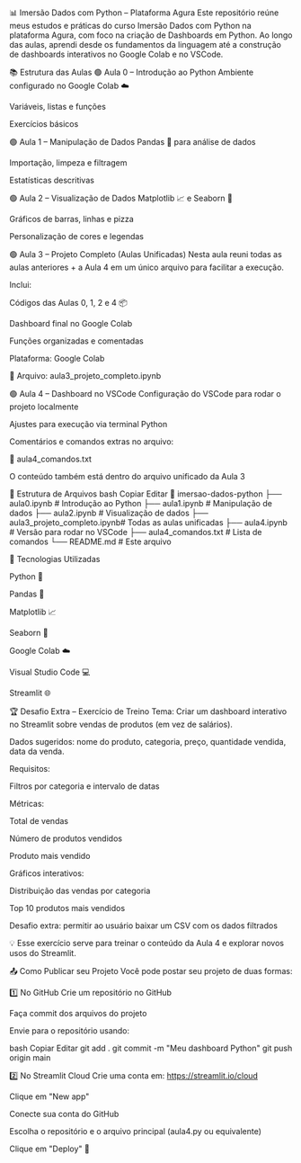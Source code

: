 📊 Imersão Dados com Python – Plataforma Agura
Este repositório reúne meus estudos e práticas do curso Imersão Dados com Python na plataforma Agura, com foco na criação de Dashboards em Python.
Ao longo das aulas, aprendi desde os fundamentos da linguagem até a construção de dashboards interativos no Google Colab e no VSCode.

📚 Estrutura das Aulas
🟢 Aula 0 – Introdução ao Python
Ambiente configurado no Google Colab ☁️

Variáveis, listas e funções

Exercícios básicos

🟢 Aula 1 – Manipulação de Dados
Pandas 🐼 para análise de dados

Importação, limpeza e filtragem

Estatísticas descritivas

🟢 Aula 2 – Visualização de Dados
Matplotlib 📈 e Seaborn 🎨

Gráficos de barras, linhas e pizza

Personalização de cores e legendas

🟢 Aula 3 – Projeto Completo (Aulas Unificadas)
Nesta aula reuni todas as aulas anteriores + a Aula 4 em um único arquivo para facilitar a execução.

Inclui:

Códigos das Aulas 0, 1, 2 e 4 📦

Dashboard final no Google Colab

Funções organizadas e comentadas

Plataforma: Google Colab

📂 Arquivo: aula3_projeto_completo.ipynb


🟢 Aula 4 – Dashboard no VSCode
Configuração do VSCode para rodar o projeto localmente

Ajustes para execução via terminal Python

Comentários e comandos extras no arquivo:

📂 aula4_comandos.txt

O conteúdo também está dentro do arquivo unificado da Aula 3


📁 Estrutura de Arquivos
bash
Copiar
Editar
📂 imersao-dados-python
 ├── aula0.ipynb                 # Introdução ao Python
 ├── aula1.ipynb                 # Manipulação de dados
 ├── aula2.ipynb                 # Visualização de dados
 ├── aula3_projeto_completo.ipynb# Todas as aulas unificadas
 ├── aula4.ipynb                 # Versão para rodar no VSCode
 ├── aula4_comandos.txt          # Lista de comandos
 └── README.md                   # Este arquivo



🚀 Tecnologias Utilizadas


Python 🐍

Pandas 🐼

Matplotlib 📈

Seaborn 🎨

Google Colab ☁️

Visual Studio Code 💻

Streamlit 🌐



🏆 Desafio Extra – Exercício de Treino
Tema: Criar um dashboard interativo no Streamlit sobre vendas de produtos (em vez de salários).

Dados sugeridos: nome do produto, categoria, preço, quantidade vendida, data da venda.


Requisitos:

Filtros por categoria e intervalo de datas

Métricas:

Total de vendas

Número de produtos vendidos

Produto mais vendido

Gráficos interativos:

Distribuição das vendas por categoria

Top 10 produtos mais vendidos

Desafio extra: permitir ao usuário baixar um CSV com os dados filtrados

💡 Esse exercício serve para treinar o conteúdo da Aula 4 e explorar novos usos do Streamlit.



📤 Como Publicar seu Projeto
Você pode postar seu projeto de duas formas:

1️⃣ No GitHub
Crie um repositório no GitHub

Faça commit dos arquivos do projeto

Envie para o repositório usando:

bash
Copiar
Editar
git add .
git commit -m "Meu dashboard Python"
git push origin main


2️⃣ No Streamlit Cloud
Crie uma conta em: https://streamlit.io/cloud

Clique em "New app"

Conecte sua conta do GitHub

Escolha o repositório e o arquivo principal (aula4.py ou equivalente)

Clique em "Deploy" 🚀
